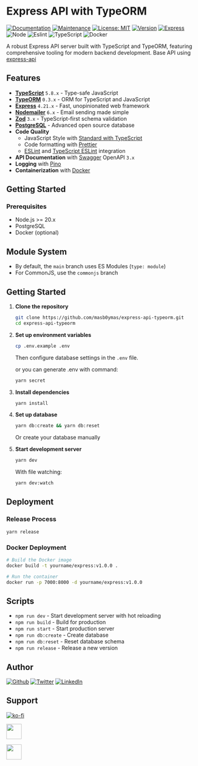 # Express API with TypeORM

[![Documentation](https://img.shields.io/badge/Documentation-yes-brightgreen.svg)](https://github.com/masb0ymas/express-api-typeorm#readme)
[![Maintenance](https://img.shields.io/badge/Maintained%3F-yes-green.svg)](https://github.com/masb0ymas/express-api-typeorm/graphs/commit-activity)
[![License: MIT](https://img.shields.io/badge/License-MIT-yellow.svg)](https://github.com/masb0ymas/express-api-typeorm/blob/master/LICENSE.md)
[![Version](https://img.shields.io/badge/Version-6.0.0--0-blue.svg)](https://github.com/masb0ymas/express-api-typeorm/releases)
[![Express](https://img.shields.io/badge/Express-4.21.2-informational?logo=express&color=22272E)](https://expressjs.com/)
![Node](https://badges.aleen42.com/src/node.svg)
![Eslint](https://badges.aleen42.com/src/eslint.svg)
![TypeScript](https://badges.aleen42.com/src/typescript.svg)
![Docker](https://badges.aleen42.com/src/docker.svg)

A robust Express API server built with TypeScript and TypeORM, featuring comprehensive tooling for modern backend development.
Base API using [express-api](https://github.com/masb0ymas/express-api)

## Features

- **[TypeScript](https://github.com/microsoft/TypeScript)** `5.8.x` - Type-safe JavaScript
- **[TypeORM](https://github.com/typeorm/typeorm)** `0.3.x` - ORM for TypeScript and JavaScript
- **[Express](https://expressjs.com/)** `4.21.x` - Fast, unopinionated web framework
- **[Nodemailer](https://github.com/nodemailer/nodemailer)** `6.x` - Email sending made simple
- **[Zod](https://github.com/colinhacks/zod)** `3.x` - TypeScript-first schema validation
- **[PostgreSQL](https://www.postgresql.org/)** - Advanced open source database
- **Code Quality**
  - JavaScript Style with [Standard with TypeScript](https://github.com/standard/eslint-config-standard-with-typescript)
  - Code formatting with [Prettier](https://github.com/prettier/prettier)
  - [ESLint](https://github.com/prettier/eslint-config-prettier) and [TypeScript ESLint](https://github.com/typescript-eslint/typescript-eslint) integration
- **API Documentation** with [Swagger](https://github.com/swagger-api/swagger-ui) OpenAPI `3.x`
- **Logging** with [Pino](https://github.com/pinojs/pino)
- **Containerization** with [Docker](https://www.docker.com/)

## Getting Started

### Prerequisites

- Node.js >= 20.x
- PostgreSQL
- Docker (optional)

## Module System

- By default, the `main` branch uses ES Modules (`type: module`)
- For CommonJS, use the `commonjs` branch

## Getting Started

1. **Clone the repository**

   ```bash
   git clone https://github.com/masb0ymas/express-api-typeorm.git
   cd express-api-typeorm
   ```

2. **Set up environment variables**

   ```bash
   cp .env.example .env
   ```

   Then configure database settings in the `.env` file.

   or you can generate .env with command:

   ```bash
   yarn secret
   ```

3. **Install dependencies**

   ```bash
   yarn install
   ```

4. **Set up database**

   ```bash
   yarn db:create && yarn db:reset
   ```

   Or create your database manually

5. **Start development server**

   ```bash
   yarn dev
   ```

   With file watching:

   ```bash
   yarn dev:watch
   ```

## Deployment

### Release Process

```bash
yarn release
```

### Docker Deployment

```bash
# Build the Docker image
docker build -t yourname/express:v1.0.0 .

# Run the container
docker run -p 7000:8000 -d yourname/express:v1.0.0
```

## Scripts

- `npm run dev` - Start development server with hot reloading
- `npm run build` - Build for production
- `npm run start` - Start production server
- `npm run db:create` - Create database
- `npm run db:reset` - Reset database schema
- `npm run release` - Release a new version

## Author

[![Github](https://badges.aleen42.com/src/github.svg)](https://github.com/masb0ymas)
[![Twitter](https://badges.aleen42.com/src/twitter.svg)](https://twitter.com/masb0ymas)
[![LinkedIn](https://img.shields.io/badge/LinkedIn-Informational?logo=linkedin&color=0A66C2&logoColor=white)](https://www.linkedin.com/in/masb0ymas)

## Support

[![ko-fi](https://ko-fi.com/img/githubbutton_sm.svg)](https://ko-fi.com/I2I03MVAI)

[<img height="40" src="https://trakteer.id/images/mix/navbar-logo-lite.png">](https://trakteer.id/masb0ymas)

[<img height="40" src="https://upload.wikimedia.org/wikipedia/commons/thumb/b/b5/PayPal.svg/1280px-PayPal.svg.png">](https://www.paypal.com/paypalme/masb0ymas)
